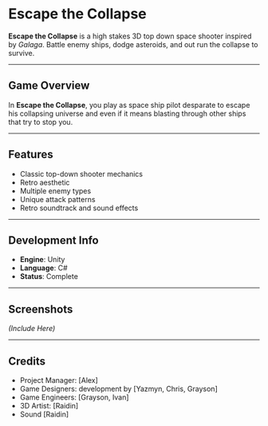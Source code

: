 # Escape the Collapse

**Escape the Collapse** is a high stakes 3D top down space shooter inspired by *Galaga*. Battle enemy ships, dodge asteroids, and out run the collapse to survive.

---

## Game Overview

In **Escape the Collapse**, you play as space ship pilot desparate to escape his collapsing universe and even if it means blasting through other ships that try to stop you.

---

## Features

- Classic top-down shooter mechanics  
- Retro aesthetic 
- Multiple enemy types
- Unique attack patterns  
- Retro soundtrack and sound effects

---

## Development Info

- **Engine**: Unity 
- **Language**: C#
- **Status**: Complete  

---

## Screenshots

*(Include Here)*

---

## Credits

- Project Manager: [Alex]
- Game Designers: development by [Yazmyn, Chris, Grayson]  
- Game Engineers: [Grayson, Ivan]
- 3D Artist: [Raidin]
- Sound [Raidin]
